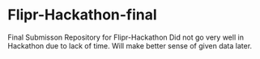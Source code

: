 # Flipr-Hackathon-final
Final Submisson Repository for Flipr-Hackathon
Did not go very well in Hackathon due to lack of time. Will make better sense of given data later.
